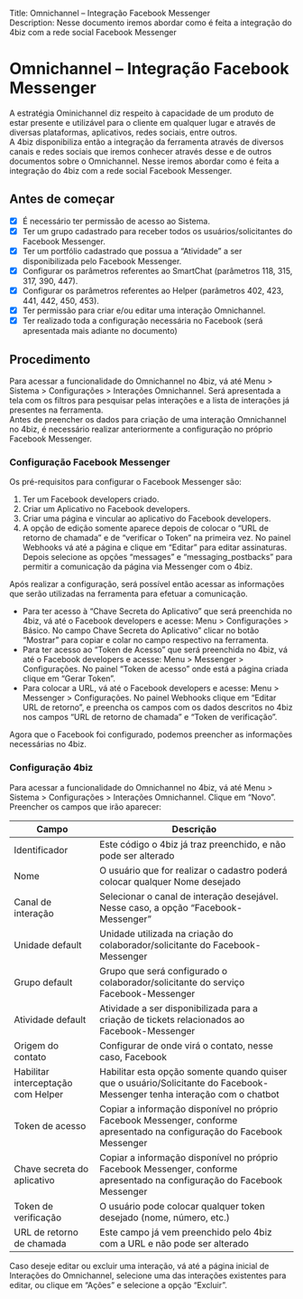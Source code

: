 Title: Omnichannel – Integração Facebook Messenger  
Description: Nesse documento iremos abordar como é feita a integração do 4biz com a rede social Facebook Messenger

# Omnichannel – Integração Facebook Messenger

A estratégia Ominichannel diz respeito à capacidade de um produto de estar presente e utilizável para o cliente em qualquer lugar e através de diversas plataformas, aplicativos, redes sociais, entre outros.  
A 4biz disponibiliza então a integração da ferramenta através de diversos canais e redes sociais que iremos conhecer através desse e de outros documentos sobre o Omnichannel. Nesse iremos abordar como é feita a integração do 4biz com a rede social Facebook Messenger.

## Antes de começar

- [x] É necessário ter permissão de acesso ao Sistema.
- [x] Ter um grupo cadastrado para receber todos os usuários/solicitantes do Facebook Messenger.
- [x] Ter um portfólio cadastrado que possua a “Atividade” a ser disponibilizada pelo Facebook Messenger.
- [x] Configurar os parâmetros referentes ao SmartChat (parâmetros 118, 315, 317, 390, 447).
- [x] Configurar os parâmetros referentes ao Helper (parâmetros 402, 423, 441, 442, 450, 453).
- [x] Ter permissão para criar e/ou editar uma interação Omnichannel.
- [x] Ter realizado toda a configuração necessária no Facebook (será apresentada mais adiante no documento)

## Procedimento

Para acessar a funcionalidade do Omnichannel no 4biz, vá até Menu > Sistema > Configurações > Interações Omnichannel. Será apresentada a tela com os filtros para pesquisar pelas interações e a lista de interações já presentes na ferramenta.  
Antes de preencher os dados para criação de uma interação Omnichannel no 4biz, é necessário realizar anteriormente a configuração no próprio Facebook Messenger.

### Configuração Facebook Messenger

Os pré-requisitos para configurar o Facebook Messenger são:

1.	Ter um Facebook developers criado.
2.	Criar um Aplicativo no Facebook developers.
3.	Criar uma página e vincular ao aplicativo do Facebook developers.
4.	A opção de edição somente aparece depois de colocar o “URL de retorno de chamada” e de “verificar o Token” na primeira vez. No painel Webhooks vá até a página e clique em “Editar” para editar assinaturas. Depois selecione as opções “messages” e “messaging_postbacks” para permitir a comunicação da página via Messenger com o 4biz.  

Após realizar a configuração, será possível então acessar as informações que serão utilizadas na ferramenta para efetuar a comunicação.

- Para ter acesso à “Chave Secreta do Aplicativo” que será preenchida no 4biz, vá até o Facebook developers e acesse: Menu > Configurações > Básico. No campo Chave Secreta do Aplicativo” clicar no botão “Mostrar” para copiar e colar no campo respectivo na ferramenta.
- Para ter acesso ao “Token de Acesso” que será preenchida no 4biz, vá até o Facebook developers e acesse: Menu > Messenger > Configurações. No painel “Token de acesso” onde está a página criada clique em “Gerar Token”.
- Para colocar a URL, vá até o Facebook developers e acesse: Menu > Messenger > Configurações. No painel Webhooks clique em “Editar URL de retorno”, e preencha os campos com os dados descritos no 4biz nos campos “URL de retorno de chamada” e “Token de verificação”.

Agora que o Facebook foi configurado, podemos preencher as informações necessárias no 4biz.

### Configuração 4biz

Para acessar a funcionalidade do Omnichannel no 4biz, vá até Menu > Sistema > Configurações > Interações Omnichannel. Clique em “Novo”.  
Preencher os campos que irão aparecer:

|Campo|	Descrição|
|-----|----------|
|Identificador|	Este código o 4biz já traz preenchido, e não pode ser alterado|
|Nome|	O usuário que for realizar o cadastro poderá colocar qualquer Nome desejado|
|Canal de interação|	Selecionar o canal de interação desejável. Nesse caso, a opção “Facebook-Messenger”|
|Unidade default|	Unidade utilizada na criação do colaborador/solicitante do Facebook-Messenger|
|Grupo default|	Grupo que será configurado o colaborador/solicitante do serviço Facebook-Messenger|
|Atividade default|	Atividade a ser disponibilizada para a criação de tickets relacionados ao Facebook-Messenger|
|Origem do contato|	Configurar de onde virá o contato, nesse caso, Facebook|
|Habilitar interceptação com Helper|	Habilitar esta opção somente quando quiser que o usuário/Solicitante do Facebook-Messenger tenha interação com o chatbot|
|Token de acesso|	Copiar a informação disponível no próprio Facebook Messenger, conforme apresentado na configuração do Facebook Messenger|
|Chave secreta do aplicativo|	Copiar a informação disponível no próprio Facebook Messenger, conforme apresentado na configuração do Facebook Messenger|
|Token de verificação|	O usuário pode colocar qualquer token desejado (nome, número, etc.)|
|URL de retorno de chamada|	Este campo já vem preenchido pelo 4biz com a URL e não pode ser alterado|  

Caso deseje editar ou excluir uma interação, vá até a página inicial de Interações do Omnichannel, selecione uma das interações existentes para editar, ou clique em “Ações” e selecione a opção “Excluir”.

